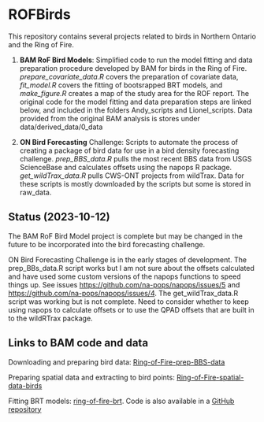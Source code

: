 
<!-- README.md is generated from README.Rmd. Please edit that file -->

# ROFBirds

This repository contains several projects related to birds in Northern
Ontario and the Ring of Fire.

1)  **BAM RoF Bird Models**: Simplified code to run the model fitting
    and data preparation procedure developed by BAM for birds in the
    Ring of Fire. *prepare_covariate_data.R* covers the preparation of
    covariate data, *fit_model.R* covers the fitting of bootsrapped BRT
    models, and *make_figure.R* creates a map of the study area for the
    ROF report. The original code for the model fitting and data
    preparation steps are linked below, and included in the folders
    Andy_scripts and Lionel_scripts. Data provided from the original BAM
    analysis is stores under data/derived_data/0_data

2)  **ON Bird Forecasting** Challenge: Scripts to automate the process
    of creating a package of bird data for use in a bird density
    forecasting challenge. *prep_BBS_data.R* pulls the most recent BBS
    data from USGS ScienceBase and calculates offsets using the napops R
    package. *get_wildTrax_data.R* pulls CWS-ONT projects from wildTrax.
    Data for these scripts is mostly downloaded by the scripts but some
    is stored in raw_data.

## Status (2023-10-12)

The BAM RoF Bird Model project is complete but may be changed in the
future to be incorporated into the bird forecasting challenge.

ON Bird Forecasting Challenge is in the early stages of development. The
prep_BBs_data.R script works but I am not sure about the offsets
calculated and have used some custom versions of the napops functions to
speed things up. See issues <https://github.com/na-pops/napops/issues/5>
and <https://github.com/na-pops/napops/issues/4>. The
get_wildTrax_data.R script was working but is not complete. Need to
consider whether to keep using napops to calculate offsets or to use the
QPAD offsets that are built in to the wildRTrax package.

## Links to BAM code and data

Downloading and preparing bird data:
[Ring-of-Fire-prep-BBS-data](https://drive.google.com/drive/folders/13boRwiTc-j5NDauky2fgQaR99xL1xFIq?usp=sharing)

Preparing spatial data and extracting to bird points:
[Ring-of-Fire-spatial-data-birds](https://drive.google.com/drive/folders/1YN8s3DBvIftf3q9o0SH-UMN0pHLLf02C?usp=sharing)

Fitting BRT models:
[ring-of-fire-brt](https://drive.google.com/drive/folders/1nCotZfYJeuPw1_PfZq9fBTOOeF4QdeaX?usp=sharing).
Code is also available in a [GitHub
repository](https://github.com/crosbya1/ring-of-fire-brt)
